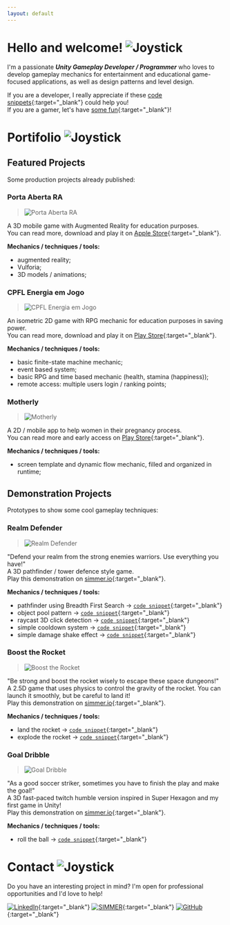 ```yaml
---
layout: default
---
```


# Hello and welcome! ![Joystick](./images/joystick.png)

I'm a passionate _**Unity Gameplay Developer / Programmer**_ who loves to develop gameplay mechanics for entertainment and educational game-focused applications, as well as design patterns and level design.

If you are a developer, I really appreciate if these [code snippets](https://github.com/alissin/little-big-tips){:target="_blank"} could help you!<br />
If you are a gamer, let's have [some fun](https://simmer.io/@alissin){:target="_blank"}!

# Portifolio ![Joystick](./images/joystick.png)

## Featured Projects

Some production projects already published:

###	Porta Aberta RA

> ![Porta Aberta RA](./featured-projects/porta-aberta-ra.png)

A 3D mobile game with Augmented Reality for education purposes.<br/>
You can read more, download and play it on [Apple Store](https://apps.apple.com/us/app/porta-aberta-ra/id1464966853){:target="_blank"}.

**Mechanics / techniques / tools:**
* augmented reality;
* Vulforia;
* 3D models / animations;

### CPFL Energia em Jogo

> ![CPFL Energia em Jogo](./featured-projects/cpfl-energia-em-jogo.png)

An isometric 2D game with RPG mechanic for education purposes in saving power.<br/>
You can read more, download and play it on [Play Store](https://play.google.com/store/apps/details?id=br.com.energiaemjogo.cpfl){:target="_blank"}.

**Mechanics / techniques / tools:**
* basic finite-state machine mechanic;
* event based system;
* basic RPG and time based mechanic (health, stamina (happiness));
* remote access: multiple users login / ranking points;

### Motherly

> ![Motherly](./featured-projects/motherly.png)

A 2D / mobile app to help women in their pregnancy process.<br/>
You can read more and early access on [Play Store](https://play.google.com/store/apps/details?id=com.perugluglu.motherly){:target="_blank"}.

**Mechanics / techniques / tools:**
* screen template and dynamic flow mechanic, filled and organized in runtime;

## Demonstration Projects

Prototypes to show some cool gameplay techniques:

###	Realm Defender

> ![Realm Defender](./demonstration-projects/realm-defender.png)

"Defend your realm from the strong enemies warriors. Use everything you have!"<br/>
A 3D pathfinder / tower defence style game.<br/>
Play this demonstration on [simmer.io](https://simmer.io/@alissin/realm-defender){:target="_blank"}.

**Mechanics / techniques / tools:**
* pathfinder using Breadth First Search -> [`code snippet`](https://github.com/alissin/little-big-tips/pathfinder){:target="_blank"}
* object pool pattern -> [`code snippet`](https://github.com/alissin/little-big-tips/pattern-obj-pool){:target="_blank"}
* raycast 3D click detection -> [`code snippet`](https://github.com/alissin/little-big-tips/raycast-3D-click-detection){:target="_blank"}
* simple cooldown system -> [`code snippet`](https://github.com/alissin/little-big-tips/simple-cooldown){:target="_blank"}
* simple damage shake effect -> [`code snippet`](https://github.com/alissin/little-big-tips/simple-damage-shake){:target="_blank"}

###	Boost the Rocket

> ![Boost the Rocket](./demonstration-projects/boost-the-rocket.png)

"Be strong and boost the rocket wisely to escape these space dungeons!"<br/>
A 2.5D game that uses physics to control the gravity of the rocket. You can launch it smoothly, but be careful to land it!<br/>
Play this demonstration on [simmer.io](https://simmer.io/@alissin/boost-the-rocket){:target="_blank"}.

**Mechanics / techniques / tools:**
* land the rocket -> [`code snippet`](https://github.com/alissin/little-big-tips/land-the-rocket){:target="_blank"}
* explode the rocket -> [`code snippet`](https://github.com/alissin/little-big-tips/explode-the-rocket){:target="_blank"}

###	Goal Dribble

> ![Goal Dribble](./demonstration-projects/goal-dribble.png)

"As a good soccer striker, sometimes you have to finish the play and make the goal!"<br/>
A 3D fast-paced twitch humble version inspired in Super Hexagon and my first game in Unity!<br/>
Play this demonstration on [simmer.io](https://simmer.io/@alissin/goal-dribble){:target="_blank"}.

**Mechanics / techniques / tools:**
* roll the ball -> [`code snippet`](https://github.com/alissin/little-big-tips/roll-the-ball){:target="_blank"}

# Contact ![Joystick](./images/joystick.png)

Do you have an interesting project in mind? I'm open for professional opportunities and I'd love to help!

[![LinkedIn](./images/contact_linkedin.png)](https://linkedin.com/in/alissin){:target="_blank"}
[![SIMMER](./images/contact_simmer.png)](https://simmer.io/@alissin){:target="_blank"}
[![GitHub](./images/contact_github.png)](https://github.com/alissin/little-big-tips){:target="_blank"}

[comment]: <[![YouTube](./images/contact_youtube.png)](https://www.youtube.com/alissinsilva/){:target="_blank"}>